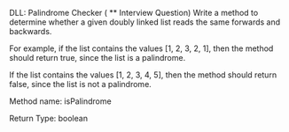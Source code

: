 DLL: Palindrome Checker ( ** Interview Question)
Write a method to determine whether a given doubly linked list reads the same forwards and backwards.

For example, if the list contains the values [1, 2, 3, 2, 1], then the method should return true, since the list is a palindrome.

If the list contains the values [1, 2, 3, 4, 5], then the method should return false, since the list is not a palindrome.

Method name: isPalindrome

Return Type: boolean



